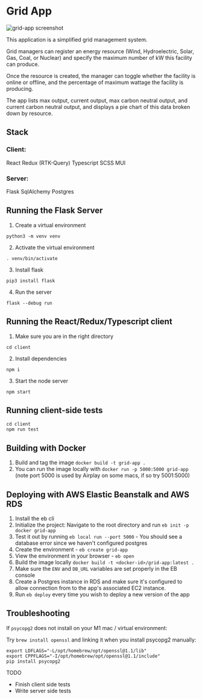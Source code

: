 # Grid App

![grid-app screenshot](https://user-images.githubusercontent.com/24980176/205345373-d2a12b4a-dada-4998-90f7-1af0601c854f.png)

This application is a simplified grid management system.

Grid managers can register an energy resource (Wind, Hydroelectric, Solar, Gas, Coal, or Nuclear) and specify the maximum number of kW this facility can produce.

Once the resource is created, the manager can toggle whether the facility is online or offline, and the percentage of maximum wattage the facility is producing.


The app lists max output, current output, max carbon neutral output, and current carbon neutral output, and displays a pie chart of this data broken down by resource.

## Stack

### Client:
React
Redux (RTK-Query)
Typescript
SCSS
MUI

### Server:
Flask
SqlAlchemy
Postgres

## Running the Flask Server

1. Create a virtual environment
```
python3 -m venv venv
```

2. Activate the virtual environment
```
. venv/bin/activate
```

3. Install flask
```
pip3 install flask
```

4. Run the server
```
flask --debug run
```

## Running the React/Redux/Typescript client

1.  Make sure you are in the right directory
```
cd client
```

2.  Install dependencies
```
npm i
```

3. Start the node server
```
npm start
```

## Running client-side tests

```
cd client
npm run test
```

## Building with Docker

1. Build and tag the image
`docker build -t grid-app .`
2. You can run the image locally with
`docker run -p 5000:5000 grid-app`
(note port 5000 is used by Airplay on some macs, if so try 5001:5000)

## Deploying with AWS Elastic Beanstalk and AWS RDS

1. Install the eb cli
2. Initialize the project: Navigate to the root directory and run `eb init -p docker grid-app`
3. Test it out by running `eb local run --port 5000` - You should see a database error since we haven't configured postgres
4. Create the environment - `eb create grid-app`
5. View the environment in your browser - `eb open`
6. Build the image locally
`docker build -t <docker-id>/grid-app:latest .`
7. Make sure the `ENV` and `DB_URL` variables are set properly in the EB console
8. Create a Postgres instance in RDS and make sure it's configured to allow connection from to the app's associated EC2 instance.
9. Run `eb deploy` every time you wish to deploy a new version of the app

## Troubleshooting

If `psycopg2` does not install on your M1 mac / virtual environment:

Try `brew install openssl` and linking it when you install psycopg2 manually:

```
export LDFLAGS="-L/opt/homebrew/opt/openssl@1.1/lib"
export CPPFLAGS="-I/opt/homebrew/opt/openssl@1.1/include"
pip install psycopg2
```

TODO

- Finish client side tests
- Write server side tests
